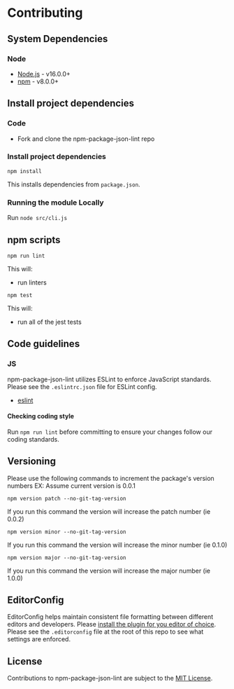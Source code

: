 # Contributing

## System Dependencies

### Node

* [Node.js](https://nodejs.org/) - v16.0.0+
* [npm](https://www.npmjs.com/) - v8.0.0+

## Install project dependencies

### Code

* Fork and clone the npm-package-json-lint repo

### Install project dependencies

`npm install`

This installs dependencies from `package.json`.

### Running the module Locally

Run `node src/cli.js`

## npm scripts

`npm run lint`

This will:

* run linters

`npm test`

This will:

* run all of the jest tests

## Code guidelines

### JS

npm-package-json-lint utilizes ESLint to enforce JavaScript standards. Please see the `.eslintrc.json` file for ESLint config.

* [eslint](https://github.com/eslint/eslint)

#### Checking coding style

Run `npm run lint` before committing to ensure your changes follow our coding standards.

## Versioning

Please use the following commands to increment the package's version numbers
EX: Assume current version is 0.0.1

`npm version patch --no-git-tag-version`

If you run this command the version will increase the patch number (ie 0.0.2)

`npm version minor --no-git-tag-version`

If you run this command the version will increase the minor number (ie 0.1.0)

`npm version major --no-git-tag-version`

If you run this command the version will increase the major number (ie 1.0.0)


## EditorConfig

EditorConfig helps maintain consistent file formatting between different editors and developers. Please [install the plugin for you editor of choice](https://editorconfig.org/#download). Please see the `.editorconfig` file at the root of this repo to see what settings are enforced.

## License

Contributions to npm-package-json-lint are subject to the [MIT License](https://github.com/tclindner/npm-package-json-lint/blob/master/LICENSE).
